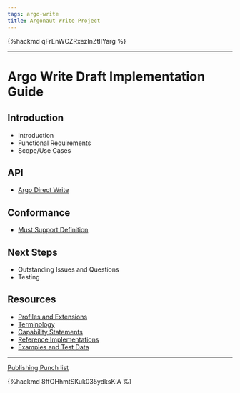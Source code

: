 ```yaml
---
tags: argo-write
title: Argonaut Write Project
---
```


{%hackmd qFrEnWCZRxezInZtIIYarg %}

---

# Argo Write Draft Implementation Guide



<!-- Title Page - list of pages -->

Introduction
---
- Introduction
- Functional Requirements
- Scope/Use Cases



API
---
- [Argo Direct Write](/UG_Lai1iRaC2posiQzl0zw)

Conformance
---
- [Must Support Definition](/ipt4Iyc3TMmwkB6PYNYnKw)


Next Steps
---
- Outstanding Issues and Questions
- Testing


Resources
---
- [Profiles and Extensions](/0dl6XzSsQj6fRTry79CTYw)
- [Terminology](/K4TdPgmuRQCP3hKfHTmJrQ)
- [Capability Statements](/iiAd7fjmTEWREkhsjrusrg)
- [Reference Implementations](/VqMJQkzUQe60IBOj_I9c4g)
- [Examples and Test Data](/aMgcWmFeRMiSMxfq-S7xZA)

<!--
[Acknowledgements](/MadEjp-aQpeMb3dMVf2TCw)
-->
---

[Publishing Punch list](/cVVJdxvzQ8eJ1EQQiD2ECA)

{%hackmd 8ffOHhmtSKuk035ydksKiA %}